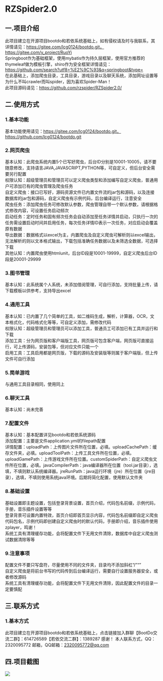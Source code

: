 # RZSpider2.0
## 一.项目介绍
此项目建立在开源项目bootdo和若依系统基础上，如有侵权请及时与我联系，其详情请见：https://gitee.com/lcg0124/bootdo.git，https://gitee.com/y_project/RuoYi  
Springboot作为基础框架，使用mybatis作为持久层框架，使用官方推荐的thymeleaf做为模板引擎，shiro作为安全框架详情请见：https://github.com/search?utf8=%E2%9C%93&q=springboot&type=  
在此基础上，添加爬虫目录，工具目录，游戏目录以及聊天系统，添加网址设置等  
为什么不叫crawler而叫spider，因为喜欢Spider-Man！  
此项目源码请见：https://github.com/rzspider/RZSpider2.0/  
## 二.使用方式
### 1.基本功能
基本功能使用请见：https://gitee.com/lcg0124/bootdo.git，https://github.com/lcg0124/bootdo.git
### 2.网页爬虫
基本认知：此爬虫系统内置5个已写好爬虫，后台ID分别是10001-10005，请不要随意修改，支持语言JAVA,JAVASCRIPT,PYTHON等，可自定义，但后台安全需要另行配置  
权限认知：超级管理员和管理员可以定义爬虫类型和添加编写自定义爬虫，普通用户可添加已有的爬虫管理及爬虫任务  
自定义爬虫：接口已写好，源码资源文件已内置文件流的jar包和源码，以及连接数据库的jar包和源码，自定义爬虫有示例代码，后台编译运行，注意安全  
爬虫任务：添加爬虫任务可修改默认参数，爬虫管理自带一个默认参数，请根据格式修改内容，可设置任务启动频次  
启动任务：定时任务和固有频次任务会自动添加至任务详情并启动，只执行一次的任务需设置启动时间并启用任务，每次任务详情ID表示一次任务，对应启动会覆盖原有数据  
导出数据：数据格式以excel为主，内置爬虫及自定义爬虫可解析则以excel输出，无法解析的则以文本格式输出，下载包括准确任务数据以及未筛选全数据，可选择下载  
其他认知：内置爬虫使用htmlunit，后台ID段是10001-19999，自定义爬虫后台ID段是20001-29999  
### 3.图书管理
基本认知：此系统属个人系统，未添加借阅管理，可自行添加，支持批量上传，请下载模板以供参考，支持导出excel
### 4.通用工具
基本认知：已内置了几个简单的工具，如二维码生成，解析，计算器，OCR，文本格式化，代码格式化等等，可自定义添加，需修改代码  
权限认知：超级管理员和管理员可以添加工具，普通员工可添加已有工具并运行和下载  
添加工具：分为网页版和客户端版工具，网页版可包含客户端，网页版可直接运行，可上传源码，安装包等，但对应文件只能一个  
启用工具：工具启用都是网页版，下载的源码及安装版等则属于客户端版，但上传文件可自行添加  
### 5.简单游戏
与通用工具目录相同，使用同上
### 6.聊天工具
基本认知：尚未完善
### 7.配置文件
基本认知：基本配置详见bootdo和若依系统源码  
添加配置：主要是文件application.yml的filepath配置  
详情配置：uploadPath：上传图片文件所在位置，必填。uploadCachePath：缓存文件夹，必填。uploadToolPath：上传工具文件所在位置，必填。 uploadGamePath：上传游戏文件所在位置。customSpiderPath：自定义爬虫文件所在位置，必填。javaCompilerPath：java编译器所在位置（tool.jar目录），选填，不填则默认系统编译器。jreRunPath：java运行环境（jre）所在位置（jre目录），选填，不填则使用系统java环境。后期将简化配置，使用默认文件夹  
### 8.基础设置
基础设置即主题设置，包括登录背景设置，首页介绍，代码包名前缀，示例代码，手册，音乐插件设置等等  
登录背景可设置内置特效，首页介绍即首页显示内容，代码包名前缀即自定义爬虫代码包名，示例代码即创建自定义爬虫时的默认代码，手册即介绍，音乐插件使用zplayer，鸣谢！  
系统工具有清理缓存功能，会将配置文件下无用文件清除，数据库中自定义爬虫测试数据清除等等  
### 9.注意事项
配置文件不要只写盘符，尽量使用不同的文件夹，目录均不添加斜杠“/”“”  
自定义爬虫是将前台书写的代码传到后台编译运行，需要自行设置服务器安全，或者修改源码  
系统工具有清理缓存功能，会将配置文件下无用文件清除，因此配置文件的目录一定要慎配  
## 三.联系方式
### 1.基本方式
此项目建立在开源项目bootdo和若依系统基础上，点击链接加入群聊【BootDo交流二群】：614726589【若依交流二群】：1389287 感谢！
本人联系方式，QQ：2320095772
邮箱，QQ邮箱：2320095772@qq.com
## 四.项目截图
![](https://github.com/ricozhou/RZSpider2.0/raw/master/RZSpider2.0/image/20180809120334.png) 
